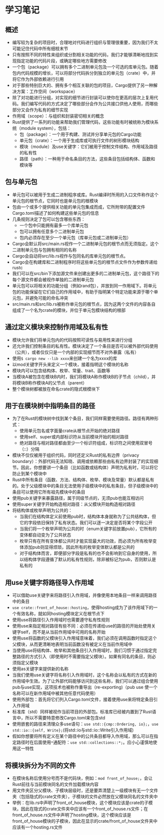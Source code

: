 # 学习笔记

## 概述

* 编写较为复杂的项目时，合理地对代码进行组织与管理很重要，因为我们不太可能记住代码中所有细枝末节
* 只有按照不同的特性来组织或分割相关功能的代码，我们才能够清晰地找到实现指定功能的代码片段，或确定哪些地方需要修改
* 一个包（package）可以拥有多个二进制单元包及一个可选的库单元包。随着包内代码规模的增长，可以将部分代码拆分到独立的单元包（crate）中，并将它作为外部依赖进行引用
* 对于那些特别巨大的、拥有多个相互关联的包的项目，Cargo提供了另一种解决方案：工作空间（workspace）
* 除了对功能进行分组，对实现的细节进行封装可以使你在更高的层次上复用代码。我们编写代码的方式决定了哪些部分会作为公共接口供他人使用，而哪些部分又会作为私有的细节实现
* 作用域（scope）：与组织和封装密切相关的概念
* Rust提供了一系列的功能来帮助我们管理代码，这些功能有时被统称为模块系统（module system），包括：
  * 包（package）：一个用于构建、测试并分享单元包的Cargo功能
  * 单元包（crate）：一个用于生成库或可执行文件的树形模块结构
  * 模块（module）及use关键字：它们被用于控制文件结构、作用域及路径的私有性
  * 路径（path）：一种用于命名条目的方法，这些条目包括结构体、函数和模块等

## 包与单元包

* 单元包可以被用于生成二进制程序或库。Rust编译时所用的入口文件称作这个单元包的根节点，它同时也是单元包的根模块
* 包由一个或多个提供相关功能的单元包集成而成，它所附带的配置文件Cargo.toml描述了如何构建这些单元包的信息
* 几条规则决定了包可以包含哪些东西：
  * 一个包中只能拥有最多一个库单元包
  * 包可以拥有任意多个二进制单元包
  * 包内必须存在至少一个单元包（库单元包或二进制单元包）
* Cargo会默认将src/main.rs视作一个二进制单元包的根节点而无须指定。这个二进制单元包与包拥有相同的名称
* Cargo会自动将src/lib.rs视作与包同名的库单元包的根节点。
* Cargo会在构建库和二进制程序时将这些单元包的根节点文件作为参数传递给rustc
* 我们可以在src/bin下添加源文件来创建出更多的二进制单元包，这个路径下的每个源文件都会被视作单独的二进制单元包
* 单元包可以将相关的功能分组（例如rand包），并放到同一作用域下。将单元包的功能保留在它们自己的作用域中，有助于指明某个特定功能来源于哪个单元包，并避免可能的命名冲突
* src/main.rs和src/lib.rs被称作单元包的根节点，因为这两个文件的内容各自组成了一个名为crate的模块，并位于单元包模块结构的根部

## 通过定义模块来控制作用域及私有性

* 模块允许我们将单元包内的代码按照可读性与易用性来进行分组
* 还允许我们控制条目的私有性。模块决定了一个条目是否可以被外部代码使用（公共），或者仅仅只是一个内部的实现细节而不对外暴露（私有）
* 使用` $ cargo new --lib xxxx `来创建一个名为xxxx的库
* 以mod关键字开头来定义一个模块，接着指明这个模块的名称
* 模块内可以包含结构体、枚举、常量、trait、函数等
* 当模块A被包含在模块B内时，我们将模块A称作模块B的子节点（child），并将模块B称作模块A的父节点（parent）
* 整个模块树都被放在命名crate的隐式根模块下

## 用于在模块树中指明条目的路径

* 为了在Rust的模块树中找到某个条目，我们同样需要使用路径。路径有两种形式：
  * 使用单元包名或字面量crate从根节点开始的绝对路径
  * 使用self、super或内部标识符从当前模块开始的相对路径
  * 绝对路径与相对路径都由至少一个标识符组成，标识符之间使用双冒号（::）分隔
* 模块不仅仅被用于组织代码，同时还定义Rust的私有边界（privacy boundary）：外部代码无法知晓、调用或依赖那些由私有边界封装了的实现细节。因此，你想要讲一个条目（比如函数或结构体）声明为私有时，可以将它防止到某个模块中
* Rust中所有条目（函数、方法、结构体、枚举、模块及常量）默认都是私有的。处于父级模块中的条目无法使用子级模块中的私有条目，但子级模块中的条目可以使用它所有祖先模块中的条目
* 使用pub关键字来暴露路径，属于同级节点的，无须pub也能互相访问
* 使用super关键字开始构造相对路径：从父模块开始构造相对路径
* 将结构体或枚举声明为公共的：
  * 当我们在结构体定义前使用pub时，结构体本身就称为了公共结构体，但它的字段依旧保持了私有状态。我们可以逐一决定是否将某个字段公开
  * 当我们将一个枚举声明为公共的时（enum关键字前放置pub），它所有的变体都自动变为了公共状态
  * 枚举只有在所有变体都公共时才能实现最大的功效，而必须为所有枚举变体添加pub则显得烦琐，因此所有的枚举变体默认都是公共的
  * 对于结构体而言，即便部分字段是私有的也不会影响到它自身的使用，所以结构体字段遵循了默认的私有性规则，除非被标记为pub，否则默认是私有的

## 用use关键字将路径导入作用域

* 可以借助use关键字来将路径引入作用域，并像使用本地条目一样来调用路径中的条目
* ` use crate::front_of_house::hosting `，使得hosting成为了该作用域下的一个有效名称，就如同hosting模块定义在根节点下
* 使用use将路径引入作用域时也需要遵守私有性规则
* 使用use来指定相对路径有些不同：必须在传递给use的路径的开始处使用关键字self，而不是从当前作用域中可用的名称开始
* 使用use将函数的父模块引入作用域意味着，我们必须在调用函数时指定这个父模块，从而更清晰地表明当前函数没有被定义在当前作用域中
* 当使用use将结构体、枚举和其他条目引入作用域时，我们习惯于通过指定完整路径的方式引入（即使用时不需要指定父模块）。如果有同名的条目，则必须指定父模块
* 使用as关键字来提供新的名称
* 当我们使用use关键字将名称引入作用域时，这个名称会以私有的方式在新的作用域中生效。为了让外部代码能够访问到这些名称，我们可以通过组合使用pub与use实现，这项技术也被称作重导出（re-exporting)（pub use 使一个名称可以在新作用域中被其他任意代码使用）
* 使用外部包：首先将它们列入Cargo.toml文件，接着使用use来将特定条目引入作用域
* 标准库（std）同样被视作当前项目的外部包。标准库已经被内置到了Rust语言中，所以不需要特意修改Cargo.toml来包含std
* 使用嵌套的路径来清理众多use语句：` use std::{cmp::Ordering, io}; `，` use std::io::{self, Write}; `(将std::io与std::io::Write引入作用域)
* 假如你想要将所有定义在某个路径中的公共条目都导入作用域，那么可以在指定路径时在后面使用` * `通配符：` use std::collections::*; `。应小心谨慎地使用这一特性

## 将模块拆分为不同的文件

* 在模块名称后使用分号而不是代码块，例如：` mod front_of_house; `，会让Rust前往与当前模块同名的文件加载模块内容
* 用文件夹区分父模块、子模块层级时，还是要弄清楚上一级模块有无一个文件夹（包括隐式的crate文件夹），子模块的文件必然放在父模块同名的文件夹中
* 举例：在lib.rs中声明了front_of_house模块，这个模块应该是crate的子模块，因此在隐式的crate文件夹中应该有一个front_of_house.rs文件；在front_of_house.rs文件中声明了hosting模块，这个模块应该是front_of_house模块的子模块，因此在显示的crate/front_of_house文件夹中应该有一个hosting.rs文件

